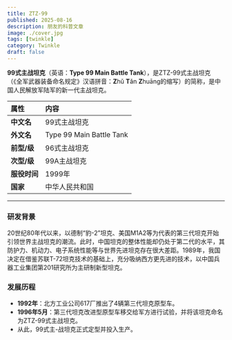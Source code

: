 ```yaml
---
title: ZTZ-99
published: 2025-08-16
description: 朋友的科普文章
image: ./cover.jpg
tags: [twinkle]
category: Twinkle
draft: false
---
```

**99式主战坦克**（英语：**Type 99 Main Battle Tank**），是ZTZ-99式主战坦克（《全军武器装备命名规定》汉语拼音：**Z**hǔ **T**ǎn **Z**huāng的缩写）的简称，是中国人民解放军陆军的新一代主战坦克。

| 属性 | 内容 |
| :--- | :--- |
| **中文名** | 99式主战坦克 |
| **外文名** | Type 99 Main Battle Tank |
| **前型/级**| 96式主战坦克 |
| **次型/级**| 99A主战坦克 |
| **服役时间**| 1999年 |
| **国家** | 中华人民共和国 |

---

### 研发背景

20世纪80年代以来，以德制“豹-2”坦克、美国M1A2等为代表的第三代坦克开始引领世界主战坦克的潮流。此时，中国坦克的整体性能却仍处于第二代的水平，其防护力、机动力、电子系统性能等与世界先进坦克存在很大差距。1989年，我国决定在借鉴苏联T-72坦克技术的基础上，充分吸纳西方更先进的技术，以中国兵器工业集团第201研究所为主研制新型坦克。

### 发展历程

*   **1992年**：北方工业公司617厂推出了4辆第三代坦克原型车。
*   **1996年5月**：第三代坦克改进型原型车移交给军方进行试验，并将该坦克命名为ZTZ-99式主战坦克。
*   从此，99式主-战坦克正式定型并投入生产。
